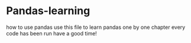 # Pandas-learning
how to use pandas
use this file to learn pandas 
one by one chapter
every code has been run 
have a good time!
